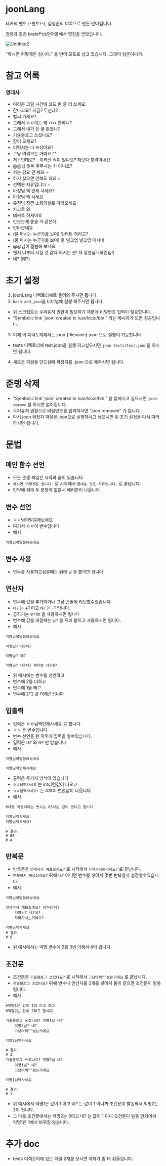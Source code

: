 # joonLang
테커의 멘토 (-멘토?-), 김영준의 어록으로 만든 언어입니다. 

엄랭과 같은 brainf*ck언어들에서 영감을 얻었습니다.

![Untitled2](https://github.com/printSANO/joonLang/assets/83595905/6f6225c2-5ebb-4bec-84f2-b3587957bac7)

"하시면 어떻게든 됩니다." 를 언어 모토로 삼고 있습니다. 그것이 팀준이니까.

# 참고 어록
### 명대사

- 여러분 그럴 시간에 코드 한 줄 더 쓰세요.
- 잔다고요? 지금? 두신데?
- 벌써 가세요?
- 그래서 ㅇㅇ이는 왜 ㅁㅁ 안하니?
- 그래서 내가 쓴 글 읽었니?
- 기술블로그 쓰셨나요?
- 잠이 오세요?
- 이력서는 다 쓰셨어요?
- 그냥 여쭤보는 거예요 ^^
- 저 f 인데요? - 이러신 적이 있나요? 저보다 충격이네요
- @@님 벌써 주무시는 거 아니죠?
- 저는 강요 안 해요 ~
- 하기 싫으면 안해도 되요 ~
- 선택은 자유입니다 ~
- 아정님 맥 언제 사세요?
- 아정님 맥 사세요
- 유진님 잠깐 소회의실로 따라오세요
- 차고로 와
- 테커톡 하셔야죠
- 안보는게 좋을 거 같은데
- 안타깝네요
- (물 마시는 누군가를 보며) 워터밤 하려고?
- (물 마시는 누군가를 보며) 물 벌크업 벌크업 마시네
- @@님이 말씀해 보세요
- 왠지 나부터 시킬 것 같다 하시는 분! 자 정현님! (하린님!)
- 네? (에?)

# 초기 설정
1. joonLang 디렉토리에로 들어와 주시면 됩니다.
2. `bash add_joon`을 터미널에 실행 해주시면 됩니다.
- 위 스크립트는 수퍼유저 권환이 필요하기 때문에 비밀번호 입력이 필요합니다.
- "Symbolic link 'joon' created in /usr/local/bin." 라는 메시지가 뜨면 성공입니다.
3. 이제 이 디렉토리에서는 joon {filename}.joon 으로 실행이 가능합니다
- tests 디렉토리에 test.joon을 실행 하고싶으시면 `joon tests/test.joon`을 하시면 됩니다.
4. 새로운 파일을 만드실때 확장자를 .joon 으로 해주시면 됩니다.

# 준랭 삭제
- "Symbolic link 'joon' created in /usr/local/bin." 을 없에시고 싶으시면 `joon remove` 를 하시면 없어집니다.
- 수퍼유저 권환으로 비밀번호를 입력하시면 "joon removed" 가 뜹니다.
- 다시 joon 확장자 파일을 joon으로 실행하시고 싶으시면 위 초기 설정을 다시 따라하시면 됩니다.

# 문법

## 메인 함수 선언
- 모든 준랭 파일은 시작과 끝이 있습니다
- `하시면 어떻게든 됩니다.` 로 시작해서 `끝내는 것도 자유입니다.` 로 끝납니다.
- 만약에 위에 두 문장이 없을시 에러문이 나옵니다

## 변수 선언

- ㅇㅇ님이말씀해보세요
- 여기서 ㅇㅇ이 변수입니다
- 예시
```
익명님이말씀해보세요
```
## 변수 사용
- 변수를 사용하고싶을때는 뒤에 `님` 을 붙이면 됩니다

## 연산자

- 변수에 값을 추가하거나 그냥 콘솔에 리턴할수있습니다
- `네?` 는 +1 이고 `에?` 는 -1 입니다.
- 곱하기는 `워터밤` 을 사용하시면 됩니다
- 변수에 값을 바꿀때는 `님?` 을 뒤에 붙이고 사용하시면 됩니다.
- 예시
```
익명님이말씀해보세요

익명님? 네?네?

익명님? 에?

익명님? 네?네? 워터밤 네?네?
```
- 위 예시에는 변수를 선언하고
- 변수에 2를 더하고
- 변수에 1을 빼고
- 변수에 2*2 를 더해준겁니다

## 입출력
- 입력은 ㅇㅇ님맥언제사세요 로 합니다.
- ㅇㅇ 은 변수입니다
- 변수 선언을 한 이후에 입력을 할수있습니다.
- 입력은 `네?` 와 `에?` 만 받습니다
- 예시
```
익명님이말씀해보세요

익명님맥언제사세요
```
- 출력은 두가지 방식이 있습니다
- `ㅇㅇ님맥사세요` 는 int리턴값이 나오고
- `ㅇㅇ님맥사세요!` 는 ASCII 변환값이 나옵니다
- 예시
```
#대충 익명이라는 변수는 65라는 값이 있다고 합시다

익명님맥사세요
익명님맥사세요!

# 결과:
# 65
# A
```

## 반복문
- 반복문은 `언제까지 해보실래요?` 로 시작해서 `자러가시는거에요?` 로 끝납니다.
- `언제까지 해보실래요?` 뒤에 `네?` 아니면 변수를 넣어서 몇번 반복할지 설정할수있습니다.
- 예시
```
익명님이말씀해보세요

언제까지 해보실래요? 네?네?네?
    익명님? 네?네?
    자러가시는거에요?

익명님맥사세요
# 결과:
# 6
```
- 위 예시에서는 익명 변수에 2를 3번 더해서 6이 됩니다.

## 조건문
- 조건문은 `기술블로그 쓰셨나요?` 로 시작해서 `그냥여쭤^^보는거에요` 로 끝납니다.
- `기술블로그 쓰셨나요?` 뒤에 변수나 연산자를 2개를 넣어서 둘이 같으면 조건문이 발동됩니다.
- 예시
```
#익명1은 값이 1이 라고 하고
#익명2는 값이 2라고 합시다.

기술블로그 쓰셨나요? 익명1님 네?
    익명2님? 네?
    그냥여쭤^^보는거에요

익명2님맥사세요

# 결과:
# 3
기술블로그 쓰셨나요? 익명2님 네?
    익명1님? 네?
    그냥여쭤^^보는거에요

익명1님맥사세요

# 결과:
# 1
```
- 위 예시에서 익명1은 값이 1 이고 네? 는 값이 1 이니까 조건문이 발동되서 익명2는 3이 됩니다.
- 그 다음 조건문에서는 익명2는 3이고 네? 는 값이 1 이니 조건문이 발동 안되어서 익명1은 1에서 바뀌질 않습니다.

# 추가 doc
- tests 디렉토리에 있는 파일 2개를 보시면 이해가 좀 더 쉬울겁니다.
